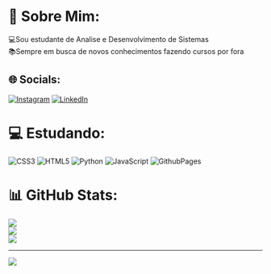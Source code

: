 # 💫 Sobre Mim:
💻Sou estudante de Analise e Desenvolvimento de Sistemas<br>📚Sempre em busca de novos conhecimentos fazendo cursos por fora<br>


## 🌐 Socials:
[![Instagram](https://img.shields.io/badge/Instagram-%23E4405F.svg?logo=Instagram&logoColor=white)](https://instagram.com/https://www.instagram.com/laihany_y/) [![LinkedIn](https://img.shields.io/badge/LinkedIn-%230077B5.svg?logo=linkedin&logoColor=white)](https://linkedin.com/in/https://www.linkedin.com/in/laihany-vasconcelos-8265a8276/) 

# 💻 Estudando:
![CSS3](https://img.shields.io/badge/css3-%231572B6.svg?style=flat&logo=css3&logoColor=white) ![HTML5](https://img.shields.io/badge/html5-%23E34F26.svg?style=flat&logo=html5&logoColor=white) ![Python](https://img.shields.io/badge/python-3670A0?style=flat&logo=python&logoColor=ffdd54) ![JavaScript](https://img.shields.io/badge/javascript-%23323330.svg?style=flat&logo=javascript&logoColor=%23F7DF1E) ![GithubPages](https://img.shields.io/badge/github%20pages-121013?style=flat&logo=github&logoColor=white)
# 📊 GitHub Stats:
![](https://github-readme-stats.vercel.app/api?username=LaihanyVasconcelos&theme=jolly&hide_border=false&include_all_commits=false&count_private=false)<br/>
![](https://github-readme-streak-stats.herokuapp.com/?user=LaihanyVasconcelos&theme=jolly&hide_border=false)<br/>
![](https://github-readme-stats.vercel.app/api/top-langs/?username=LaihanyVasconcelos&theme=jolly&hide_border=false&include_all_commits=false&count_private=false&layout=compact)

---
[![](https://visitcount.itsvg.in/api?id=LaihanyVasconcelos&icon=0&color=0)](https://visitcount.itsvg.in)

<!-- Proudly created with GPRM ( https://gprm.itsvg.in ) -->
